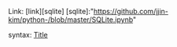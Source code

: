 Link: [link][sqlite]
[sqlite]:"https://github.com/jjin-kim/python-/blob/master/SQLite.ipynb"

syntax: [Title]("https://github.com/jjin-kim/python-/blob/master/SQLite.ipynb")

